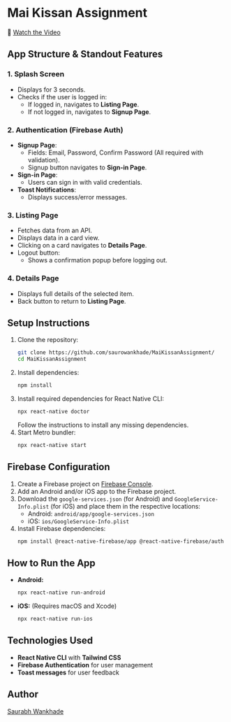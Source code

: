 # Mai Kissan Assignment


🔗 [Watch the Video](https://www.youtube.com/watch?v=Og6KtvMSnVM)


## App Structure & Standout Features

### 1. **Splash Screen**

- Displays for 3 seconds.
- Checks if the user is logged in:
  - If logged in, navigates to **Listing Page**.
  - If not logged in, navigates to **Signup Page**.

### 2. **Authentication (Firebase Auth)**

- **Signup Page**:
  - Fields: Email, Password, Confirm Password (All required with validation).
  - Signup button navigates to **Sign-in Page**.
- **Sign-in Page**:
  - Users can sign in with valid credentials.
- **Toast Notifications**:
  - Displays success/error messages.

### 3. **Listing Page**

- Fetches data from an API.
- Displays data in a card view.
- Clicking on a card navigates to **Details Page**.
- Logout button:
  - Shows a confirmation popup before logging out.

### 4. **Details Page**

- Displays full details of the selected item.
- Back button to return to **Listing Page**.


## Setup Instructions

1. Clone the repository:
   ```sh
   git clone https://github.com/saurowankhade/MaiKissanAssignment/
   cd MaiKissanAssignment
   ```
2. Install dependencies:
   ```sh
   npm install
   ```
3. Install required dependencies for React Native CLI:
   ```sh
   npx react-native doctor
   ```
   Follow the instructions to install any missing dependencies.
4. Start Metro bundler:
   ```sh
   npx react-native start
   ```

## Firebase Configuration

1. Create a Firebase project on [Firebase Console](https://console.firebase.google.com/).
2. Add an Android and/or iOS app to the Firebase project.
3. Download the `google-services.json` (for Android) and `GoogleService-Info.plist` (for iOS) and place them in the respective locations:
   - Android: `android/app/google-services.json`
   - iOS: `ios/GoogleService-Info.plist`
4. Install Firebase dependencies:
   ```sh
   npm install @react-native-firebase/app @react-native-firebase/auth
   ```

## How to Run the App

- **Android:**
  ```sh
  npx react-native run-android
  ```
- **iOS:** (Requires macOS and Xcode)
  ```sh
  npx react-native run-ios
  ```


## Technologies Used

- **React Native CLI** with **Tailwind CSS**
- **Firebase Authentication** for user management
- **Toast messages** for user feedback

## Author

[Saurabh Wankhade](https://saurowankhade.vercel.app/)







